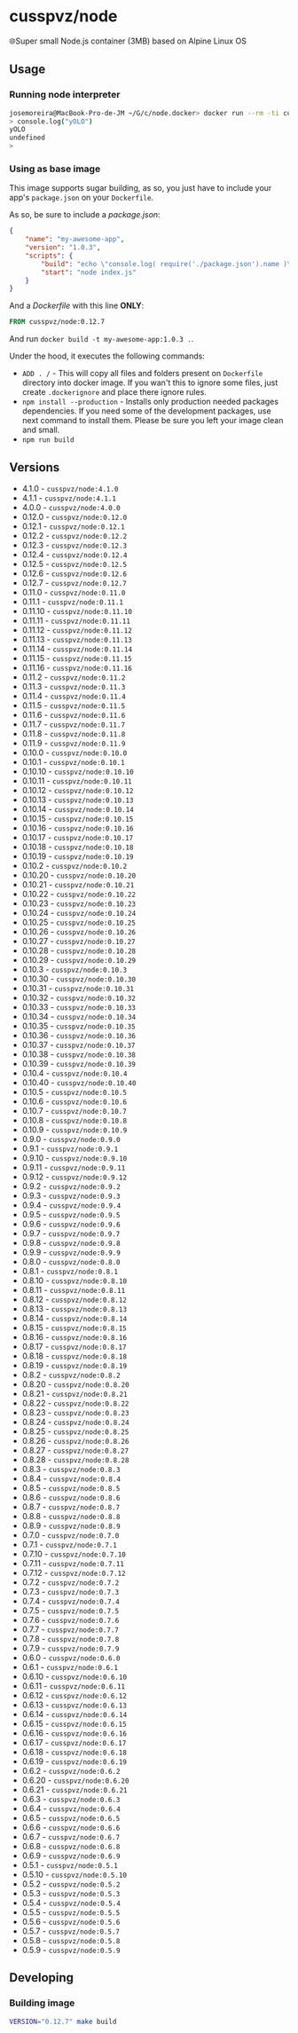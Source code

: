 # cusspvz/node

🌐Super small Node.js container (3MB) based on Alpine Linux OS

## Usage

### Running node interpreter
```bash
josemoreira@MacBook-Pro-de-JM ~/G/c/node.docker> docker run --rm -ti cusspvz/node:0.12.7
> console.log("yOLO")
yOLO
undefined
>
```

### Using as base image

This image supports sugar building, as so, you just have to include your app's
`package.json` on your `Dockerfile`.

As so, be sure to include a *package.json*:
```json
{
    "name": "my-awesome-app",
    "version": "1.0.3",
    "scripts": {
        "build": "echo \"console.log( require('./package.json').name )\" > index.js",
        "start": "node index.js"
    }
}
```

And a *Dockerfile* with this line **ONLY**:
```Dockerfile
FROM cusspvz/node:0.12.7
```

And run `docker build -t my-awesome-app:1.0.3 .`.

Under the hood, it executes the following commands:
* `ADD . /` - This will copy all files and folders present on `Dockerfile`
  directory into docker image. If you wan't this to ignore some files, just
  create `.dockerignore` and place there ignore rules.
* `npm install --production` - Installs only production needed packages
  dependencies. If you need some of the development packages, use next command
  to install them. Please be sure you left your image clean and small.
* `npm run build`

## Versions

* 4.1.0 - `cusspvz/node:4.1.0`
* 4.1.1 - `cusspvz/node:4.1.1`
* 4.0.0 - `cusspvz/node:4.0.0`
* 0.12.0 - `cusspvz/node:0.12.0`
* 0.12.1 - `cusspvz/node:0.12.1`
* 0.12.2 - `cusspvz/node:0.12.2`
* 0.12.3 - `cusspvz/node:0.12.3`
* 0.12.4 - `cusspvz/node:0.12.4`
* 0.12.5 - `cusspvz/node:0.12.5`
* 0.12.6 - `cusspvz/node:0.12.6`
* 0.12.7 - `cusspvz/node:0.12.7`
* 0.11.0 - `cusspvz/node:0.11.0`
* 0.11.1 - `cusspvz/node:0.11.1`
* 0.11.10 - `cusspvz/node:0.11.10`
* 0.11.11 - `cusspvz/node:0.11.11`
* 0.11.12 - `cusspvz/node:0.11.12`
* 0.11.13 - `cusspvz/node:0.11.13`
* 0.11.14 - `cusspvz/node:0.11.14`
* 0.11.15 - `cusspvz/node:0.11.15`
* 0.11.16 - `cusspvz/node:0.11.16`
* 0.11.2 - `cusspvz/node:0.11.2`
* 0.11.3 - `cusspvz/node:0.11.3`
* 0.11.4 - `cusspvz/node:0.11.4`
* 0.11.5 - `cusspvz/node:0.11.5`
* 0.11.6 - `cusspvz/node:0.11.6`
* 0.11.7 - `cusspvz/node:0.11.7`
* 0.11.8 - `cusspvz/node:0.11.8`
* 0.11.9 - `cusspvz/node:0.11.9`
* 0.10.0 - `cusspvz/node:0.10.0`
* 0.10.1 - `cusspvz/node:0.10.1`
* 0.10.10 - `cusspvz/node:0.10.10`
* 0.10.11 - `cusspvz/node:0.10.11`
* 0.10.12 - `cusspvz/node:0.10.12`
* 0.10.13 - `cusspvz/node:0.10.13`
* 0.10.14 - `cusspvz/node:0.10.14`
* 0.10.15 - `cusspvz/node:0.10.15`
* 0.10.16 - `cusspvz/node:0.10.16`
* 0.10.17 - `cusspvz/node:0.10.17`
* 0.10.18 - `cusspvz/node:0.10.18`
* 0.10.19 - `cusspvz/node:0.10.19`
* 0.10.2 - `cusspvz/node:0.10.2`
* 0.10.20 - `cusspvz/node:0.10.20`
* 0.10.21 - `cusspvz/node:0.10.21`
* 0.10.22 - `cusspvz/node:0.10.22`
* 0.10.23 - `cusspvz/node:0.10.23`
* 0.10.24 - `cusspvz/node:0.10.24`
* 0.10.25 - `cusspvz/node:0.10.25`
* 0.10.26 - `cusspvz/node:0.10.26`
* 0.10.27 - `cusspvz/node:0.10.27`
* 0.10.28 - `cusspvz/node:0.10.28`
* 0.10.29 - `cusspvz/node:0.10.29`
* 0.10.3 - `cusspvz/node:0.10.3`
* 0.10.30 - `cusspvz/node:0.10.30`
* 0.10.31 - `cusspvz/node:0.10.31`
* 0.10.32 - `cusspvz/node:0.10.32`
* 0.10.33 - `cusspvz/node:0.10.33`
* 0.10.34 - `cusspvz/node:0.10.34`
* 0.10.35 - `cusspvz/node:0.10.35`
* 0.10.36 - `cusspvz/node:0.10.36`
* 0.10.37 - `cusspvz/node:0.10.37`
* 0.10.38 - `cusspvz/node:0.10.38`
* 0.10.39 - `cusspvz/node:0.10.39`
* 0.10.4 - `cusspvz/node:0.10.4`
* 0.10.40 - `cusspvz/node:0.10.40`
* 0.10.5 - `cusspvz/node:0.10.5`
* 0.10.6 - `cusspvz/node:0.10.6`
* 0.10.7 - `cusspvz/node:0.10.7`
* 0.10.8 - `cusspvz/node:0.10.8`
* 0.10.9 - `cusspvz/node:0.10.9`
* 0.9.0 - `cusspvz/node:0.9.0`
* 0.9.1 - `cusspvz/node:0.9.1`
* 0.9.10 - `cusspvz/node:0.9.10`
* 0.9.11 - `cusspvz/node:0.9.11`
* 0.9.12 - `cusspvz/node:0.9.12`
* 0.9.2 - `cusspvz/node:0.9.2`
* 0.9.3 - `cusspvz/node:0.9.3`
* 0.9.4 - `cusspvz/node:0.9.4`
* 0.9.5 - `cusspvz/node:0.9.5`
* 0.9.6 - `cusspvz/node:0.9.6`
* 0.9.7 - `cusspvz/node:0.9.7`
* 0.9.8 - `cusspvz/node:0.9.8`
* 0.9.9 - `cusspvz/node:0.9.9`
* 0.8.0 - `cusspvz/node:0.8.0`
* 0.8.1 - `cusspvz/node:0.8.1`
* 0.8.10 - `cusspvz/node:0.8.10`
* 0.8.11 - `cusspvz/node:0.8.11`
* 0.8.12 - `cusspvz/node:0.8.12`
* 0.8.13 - `cusspvz/node:0.8.13`
* 0.8.14 - `cusspvz/node:0.8.14`
* 0.8.15 - `cusspvz/node:0.8.15`
* 0.8.16 - `cusspvz/node:0.8.16`
* 0.8.17 - `cusspvz/node:0.8.17`
* 0.8.18 - `cusspvz/node:0.8.18`
* 0.8.19 - `cusspvz/node:0.8.19`
* 0.8.2 - `cusspvz/node:0.8.2`
* 0.8.20 - `cusspvz/node:0.8.20`
* 0.8.21 - `cusspvz/node:0.8.21`
* 0.8.22 - `cusspvz/node:0.8.22`
* 0.8.23 - `cusspvz/node:0.8.23`
* 0.8.24 - `cusspvz/node:0.8.24`
* 0.8.25 - `cusspvz/node:0.8.25`
* 0.8.26 - `cusspvz/node:0.8.26`
* 0.8.27 - `cusspvz/node:0.8.27`
* 0.8.28 - `cusspvz/node:0.8.28`
* 0.8.3 - `cusspvz/node:0.8.3`
* 0.8.4 - `cusspvz/node:0.8.4`
* 0.8.5 - `cusspvz/node:0.8.5`
* 0.8.6 - `cusspvz/node:0.8.6`
* 0.8.7 - `cusspvz/node:0.8.7`
* 0.8.8 - `cusspvz/node:0.8.8`
* 0.8.9 - `cusspvz/node:0.8.9`
* 0.7.0 - `cusspvz/node:0.7.0`
* 0.7.1 - `cusspvz/node:0.7.1`
* 0.7.10 - `cusspvz/node:0.7.10`
* 0.7.11 - `cusspvz/node:0.7.11`
* 0.7.12 - `cusspvz/node:0.7.12`
* 0.7.2 - `cusspvz/node:0.7.2`
* 0.7.3 - `cusspvz/node:0.7.3`
* 0.7.4 - `cusspvz/node:0.7.4`
* 0.7.5 - `cusspvz/node:0.7.5`
* 0.7.6 - `cusspvz/node:0.7.6`
* 0.7.7 - `cusspvz/node:0.7.7`
* 0.7.8 - `cusspvz/node:0.7.8`
* 0.7.9 - `cusspvz/node:0.7.9`
* 0.6.0 - `cusspvz/node:0.6.0`
* 0.6.1 - `cusspvz/node:0.6.1`
* 0.6.10 - `cusspvz/node:0.6.10`
* 0.6.11 - `cusspvz/node:0.6.11`
* 0.6.12 - `cusspvz/node:0.6.12`
* 0.6.13 - `cusspvz/node:0.6.13`
* 0.6.14 - `cusspvz/node:0.6.14`
* 0.6.15 - `cusspvz/node:0.6.15`
* 0.6.16 - `cusspvz/node:0.6.16`
* 0.6.17 - `cusspvz/node:0.6.17`
* 0.6.18 - `cusspvz/node:0.6.18`
* 0.6.19 - `cusspvz/node:0.6.19`
* 0.6.2 - `cusspvz/node:0.6.2`
* 0.6.20 - `cusspvz/node:0.6.20`
* 0.6.21 - `cusspvz/node:0.6.21`
* 0.6.3 - `cusspvz/node:0.6.3`
* 0.6.4 - `cusspvz/node:0.6.4`
* 0.6.5 - `cusspvz/node:0.6.5`
* 0.6.6 - `cusspvz/node:0.6.6`
* 0.6.7 - `cusspvz/node:0.6.7`
* 0.6.8 - `cusspvz/node:0.6.8`
* 0.6.9 - `cusspvz/node:0.6.9`
* 0.5.1 - `cusspvz/node:0.5.1`
* 0.5.10 - `cusspvz/node:0.5.10`
* 0.5.2 - `cusspvz/node:0.5.2`
* 0.5.3 - `cusspvz/node:0.5.3`
* 0.5.4 - `cusspvz/node:0.5.4`
* 0.5.5 - `cusspvz/node:0.5.5`
* 0.5.6 - `cusspvz/node:0.5.6`
* 0.5.7 - `cusspvz/node:0.5.7`
* 0.5.8 - `cusspvz/node:0.5.8`
* 0.5.9 - `cusspvz/node:0.5.9`

## Developing

### Building image
```bash
VERSION="0.12.7" make build
```

